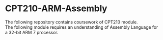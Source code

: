 # CPT210-ARM-Assembly

The following repository contains coursework of CPT210 module.  
The following module requires an understanding of Assembly Language for a 32-bit ARM 7 processor.  

